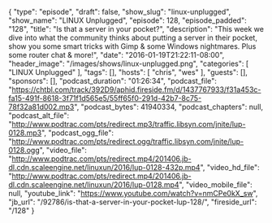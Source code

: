 {
  "type": "episode",
  "draft": false,
  "show_slug": "linux-unplugged",
  "show_name": "LINUX Unplugged",
  "episode": 128,
  "episode_padded": "128",
  "title": "Is that a server in your pocket?",
  "description": "This week we dive into what the community thinks about putting a server in their pocket, show you some smart tricks with Gimp & some Windows nightmares. Plus some router chat & more!",
  "date": "2016-01-19T21:22:11-08:00",
  "header_image": "/images/shows/linux-unplugged.png",
  "categories": [
    "LINUX Unplugged"
  ],
  "tags": [],
  "hosts": [
    "chris",
    "wes"
  ],
  "guests": [],
  "sponsors": [],
  "podcast_duration": "01:26:34",
  "podcast_file": "https://chtbl.com/track/392D9/aphid.fireside.fm/d/1437767933/f31a453c-fa15-491f-8618-3f71f1d565e5/55ff65f0-291d-42b7-8c75-78f32a81d002.mp3",
  "podcast_bytes": 41940334,
  "podcast_chapters": null,
  "podcast_alt_file": "http://www.podtrac.com/pts/redirect.mp3/traffic.libsyn.com/jnite/lup-0128.mp3",
  "podcast_ogg_file": "http://www.podtrac.com/pts/redirect.ogg/traffic.libsyn.com/jnite/lup-0128.ogg",
  "video_file": "http://www.podtrac.com/pts/redirect.mp4/201406.jb-dl.cdn.scaleengine.net/linuxun/2016/lup-0128-432p.mp4",
  "video_hd_file": "http://www.podtrac.com/pts/redirect.mp4/201406.jb-dl.cdn.scaleengine.net/linuxun/2016/lup-0128.mp4",
  "video_mobile_file": null,
  "youtube_link": "https://www.youtube.com/watch?v=nmCPe0kX_sw",
  "jb_url": "/92786/is-that-a-server-in-your-pocket-lup-128/",
  "fireside_url": "/128"
}

